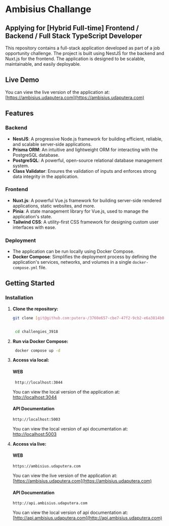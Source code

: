 #  Ambisius Challange

## Applying for [Hybrid Full-time] Frontend / Backend / Full Stack TypeScript Developer

This repository contains a full-stack application developed as part of a job opportunity challenge. The project is built using NestJS for the backend and Nuxt.js for the frontend. The application is designed to be scalable, maintainable, and easily deployable.

## Live Demo

You can view the live version of the application at: [https://ambisius.udaputera.com](https://ambisius.udaputera.com)

## Features

### Backend

- **NestJS**: A progressive Node.js framework for building efficient, reliable, and scalable server-side applications.
- **Prisma ORM**: An intuitive and lightweight ORM for interacting with the PostgreSQL database.
- **PostgreSQL**: A powerful, open-source relational database management system.
- **Class Validator**: Ensures the validation of inputs and enforces strong data integrity in the application.

### Frontend

- **Nuxt.js**: A powerful Vue.js framework for building server-side rendered applications, static websites, and more.
- **Pinia**: A state management library for Vue.js, used to manage the application's state.
- **Tailwind CSS**: A utility-first CSS framework for designing custom user interfaces with ease.

### Deployment

- The application can be run locally using Docker Compose.
- **Docker Compose**: Simplifies the deployment process by defining the application's services, networks, and volumes in a single `docker-compose.yml` file.

## Getting Started

### Installation

1. **Clone the repository:**

   ```bash
   git clone [git@github.com:putera-/3760e657-cbe7-47f2-9cb2-e6a3814b0464.git](https://github.com/smartdev036/fullstack-challenges-Nest-Nuxt challengies_3918


    cd challengies_3918
   ```

2. **Run via Docker Compose:**

   ```bash
    docker compose up -d
   ```

3. **Access via local:**

   #### WEB

   ```
    http://localhost:3044
   ```

   You can view the local version of the application at: [http://localhost:3044](http://localhost:3044)

   #### API Documentation

   ```
   http://localhost:5003
   ```

   You can view the local version of api documentation at: [http://localhost:5003](http://localhost:5003)

4. **Access via live:**

   #### WEB

   ```
   https://ambisius.udaputera.com
   ```

   You can view the live version of the application at: [https://ambisius.udaputera.com](https://ambisius.udaputera.com)

   #### API Documentation

   ```
   http://api.ambisius.udaputera.com
   ```

   You can view the local version of api documentation at: [http://api.ambisius.udaputera.com](http://api.ambisius.udaputera.com)
